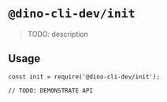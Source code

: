 # `@dino-cli-dev/init`

> TODO: description

## Usage

```
const init = require('@dino-cli-dev/init');

// TODO: DEMONSTRATE API
```
